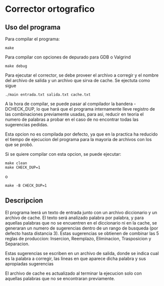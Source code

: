 # Corrector ortografico

## Uso del programa
Para compilar el programa:
```
make
```
Para compilar con opciones de depurado para GDB o Valgrind
```
make debug
```

Para ejecutar el corrector, se debe proveer el archivo a corregir y el nombre
del archivo de salida y un archivo que sirva de cache. Se ejectuta como sigue
```
./main entrada.txt salida.txt cache.txt
```

A la hora de compilar, se puede pasar al compilador la bandera -DCHECK_DUP,
lo que hará que el programa internamente lleve
registro de las combinaciones previamente usadas, para asi,
reducir en teoria el numero de palabras a probar en el caso de no encontrar
todas las sugerencias pedidas.

Esta opcion no es compilada por defecto, ya que en la practica ha 
reducido el tiempo de ejecucion del programa para la mayoria de archivos
con los que se probó.

Si se quiere compilar con esta opcion, se puede ejecutar:
```
make clean
make CHECK_DUP=1
```
o
```
make -B CHECK_DUP=1
```

## Descripcion
El programa leerá un texto de entrada junto con un archivo diccionario y un
archivo de cache. El texto será analizado palabra por palabra, y para aquellas
palabras que no se encuentren en el diccionario ni en la cache, se generaran un
numero de sugerencias dentro de un rango de busqueda (por defecto
hasta distancia 3). Estas sugerencias se obtienen de combinar las 5 reglas de
produccion: Insercion, Reemplazo, Eliminacion, Trasposicion y Separacion.

Estas sugerencias se escriben en un archivo de salida, donde se indica cual es
la palabra a corregir, las lineas en que aparece dicha palabra y sus apropiadas
sugerencias

El archivo de cache es actualizado al terminar la ejecucion solo con aquellas
palabras que no se encontraran previamente.
